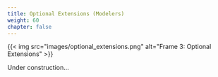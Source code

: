 ```yaml
---
title: Optional Extensions (Modelers)
weight: 60
chapter: false
---
```


{{< img src="images/optional_extensions.png" alt="Frame 3: Optional Extensions" >}}

Under construction...
